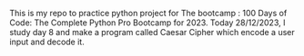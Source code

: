 This is my repo to practice python project for The bootcamp : 100 Days of Code: The Complete Python Pro Bootcamp for 2023. 
Today 28/12/2023, I study day 8 and make a program called Caesar Cipher which encode a user input and decode it.
